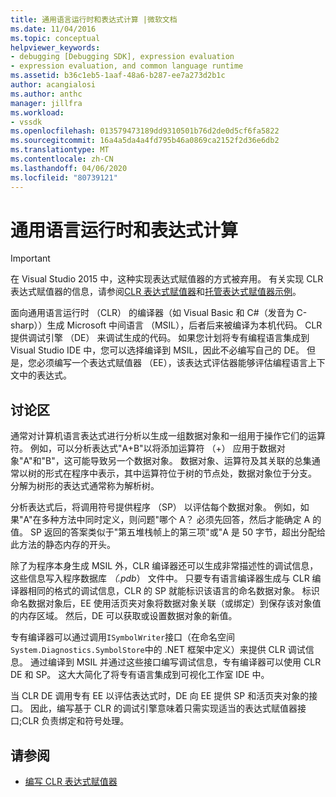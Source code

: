```yaml
---
title: 通用语言运行时和表达式计算 |微软文档
ms.date: 11/04/2016
ms.topic: conceptual
helpviewer_keywords:
- debugging [Debugging SDK], expression evaluation
- expression evaluation, and common language runtime
ms.assetid: b36c1eb5-1aaf-48a6-b287-ee7a273d2b1c
author: acangialosi
ms.author: anthc
manager: jillfra
ms.workload:
- vssdk
ms.openlocfilehash: 013579473189dd9310501b76d2de0d5cf6fa5822
ms.sourcegitcommit: 16a4a5da4a4fd795b46a0869ca2152f2d36e6db2
ms.translationtype: MT
ms.contentlocale: zh-CN
ms.lasthandoff: 04/06/2020
ms.locfileid: "80739121"
---
```

# <a name="common-language-runtime-and-expression-evaluation"></a>通用语言运行时和表达式计算
> [!IMPORTANT]
> 在 Visual Studio 2015 中，这种实现表达式赋值器的方式被弃用。 有关实现 CLR 表达式赋值器的信息，请参阅[CLR 表达式赋值器](https://github.com/Microsoft/ConcordExtensibilitySamples/wiki/CLR-Expression-Evaluators)和[托管表达式赋值器示例](https://github.com/Microsoft/ConcordExtensibilitySamples/wiki/Managed-Expression-Evaluator-Sample)。

 面向通用语言运行时 （CLR） 的编译器（如 Visual Basic 和 C#（发音为 C-sharp））生成 Microsoft 中间语言 （MSIL），后者后来被编译为本机代码。 CLR 提供调试引擎 （DE） 来调试生成的代码。 如果您计划将专有编程语言集成到 Visual Studio IDE 中，您可以选择编译到 MSIL，因此不必编写自己的 DE。 但是，您必须编写一个表达式赋值器 （EE），该表达式评估器能够评估编程语言上下文中的表达式。

## <a name="discussion"></a>讨论区
 通常对计算机语言表达式进行分析以生成一组数据对象和一组用于操作它们的运算符。 例如，可以分析表达式"A+B"以将添加运算符 （+） 应用于数据对象"A"和"B"，这可能导致另一个数据对象。 数据对象、运算符及其关联的总集通常以树的形式在程序中表示，其中运算符位于树的节点处，数据对象位于分支。 分解为树形的表达式通常称为解析树。

 分析表达式后，将调用符号提供程序 （SP） 以评估每个数据对象。 例如，如果"A"在多种方法中同时定义，则问题"哪个 A？ 必须先回答，然后才能确定 A 的值。 SP 返回的答案类似于"第五堆栈帧上的第三项"或"A 是 50 字节，超出分配给此方法的静态内存的开头。

 除了为程序本身生成 MSIL 外，CLR 编译器还可以生成非常描述性的调试信息，这些信息写入程序数据库 *（.pdb*） 文件中。 只要专有语言编译器生成与 CLR 编译器相同的格式的调试信息，CLR 的 SP 就能标识该语言的命名数据对象。 标识命名数据对象后，EE 使用活页夹对象将数据对象关联（或绑定）到保存该对象值的内存区域。 然后，DE 可以获取或设置数据对象的新值。

 专有编译器可以通过调用`ISymbolWriter`接口（在命名空间`System.Diagnostics.SymbolStore`中的 .NET 框架中定义）来提供 CLR 调试信息。 通过编译到 MSIL 并通过这些接口编写调试信息，专有编译器可以使用 CLR DE 和 SP。 这大大简化了将专有语言集成到可视化工作室 IDE 中。

 当 CLR DE 调用专有 EE 以评估表达式时，DE 向 EE 提供 SP 和活页夹对象的接口。 因此，编写基于 CLR 的调试引擎意味着只需实现适当的表达式赋值器接口;CLR 负责绑定和符号处理。

## <a name="see-also"></a>请参阅
- [编写 CLR 表达式赋值器](../../extensibility/debugger/writing-a-common-language-runtime-expression-evaluator.md)
